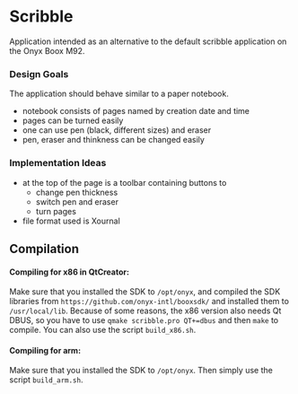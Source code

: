 Scribble
========

Application intended as an alternative to the default
scribble application on the Onyx Boox M92.

### Design Goals

The application should behave similar to a paper notebook.

 * notebook consists of pages named by creation date and time
 * pages can be turned easily
 * one can use pen (black, different sizes) and eraser
 * pen, eraser and thinkness can be changed easily


### Implementation Ideas

 * at the top of the page is a toolbar containing buttons to
    * change pen thickness
    * switch pen and eraser
    * turn pages
 * file format used is Xournal


## Compilation

#### Compiling for x86 in QtCreator:

Make sure that you installed the SDK to `/opt/onyx`, and compiled the SDK
libraries from `https://github.com/onyx-intl/booxsdk/` and installed them to
`/usr/local/lib`. Because of some reasons, the x86 version also needs Qt DBUS,
so you have to use `qmake scribble.pro QT+=dbus` and then `make` to compile. You
can also use the script `build_x86.sh`.

#### Compiling for arm:

Make sure that you installed the SDK to `/opt/onyx`. Then simply use the script
`build_arm.sh`.

